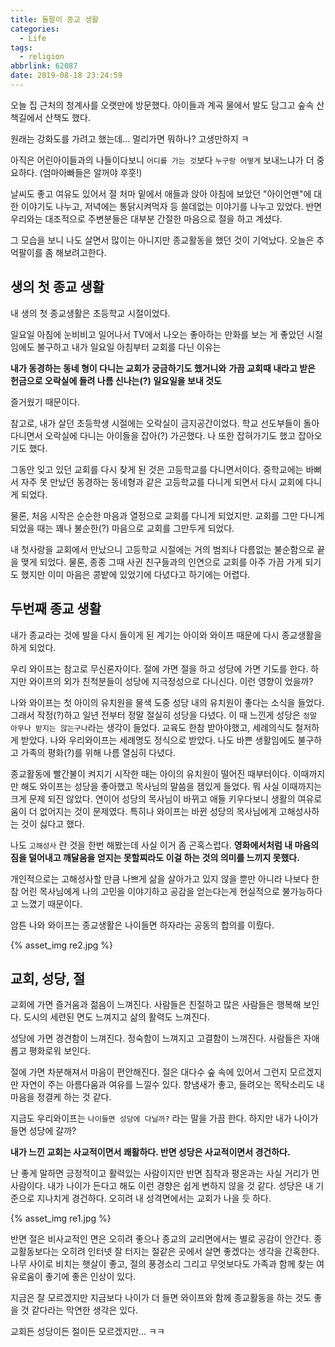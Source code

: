 ```yaml
---
title: 돌팔이 종교 생활
categories:
  - Life
tags:
  - religion
abbrlink: 62087
date: 2019-08-18 23:24:59
---
```


오늘 집 근처의 청계사를 오랫만에 방문했다. 아이들과 계곡 물에서 발도 담그고 숲속 산책길에서 산책도 했다.

원래는 강화도를 가려고 했는데... 멀리가면 뭐하나? 고생만하지 ㅋ 

아직은 어린아이들과의 나들이다보니 `어디를 가는 것`보다 `누구랑 어떻게` 보내느냐가 더 중요하다. (엄마아빠들은 알꺼야 후훗!)

날씨도 좋고 여유도 있어서 절 처마 밑에서 애들과 앉아 아침에 보았던 "아이언맨"에 대한 이야기도 나누고, 저녁에는 통닭시켜먹자 등 쓸데없는 이야기를 나누고 있었다. 반면 우리와는 대조적으로 주변분들은 대부분 간절한 마음으로 절을 하고 계셨다.

그 모습을 보니 나도 살면서 많이는 아니지만 종교활동을 했던 것이 기억났다.
오늘은 추억팔이를 좀 해보려고한다.

<!-- more -->


## 생의 첫 종교 생활

내 생의 첫 종교생활은 초등학교 시절이었다. 

일요일 아침에 눈비비고 일어나서 TV에서 나오는 좋아하는 만화를 보는 게 좋았던 시절임에도 불구하고 내가 일요일 아침부터 교회를 다닌 이유는 

**내가 동경하는 동네 형이 다니는 교회가 궁금하기도 했거니와**
**가끔 교회때 내라고 받은 헌금으로 오락실에 들려 나름 신나는(?) 일요일을 보내 것도** 

즐거웠기 때문이다.

참고로, 내가 살던 초등학생 시절에는 오락실이 금지공간이었다. 학교 선도부들이 돌아다니면서 오락실에 다니는 아이들을 잡아(?) 가곤했다. 나 또한 잡혀가기도 했고 잡아오기도 했다.

그동안 잊고 있던 교회를 다시 찾게 된 것은 고등학교를 다니면서이다. 중학교에는 바뻐서 자주 못 만났던 동경하는 동네형과 같은 고등학교를 다니게 되면서 다시 교회에 다니게 되었다.

물론, 처음 시작은 순순한 마음과 열정으로 교회를 다니게 되었지만. 교회를 그만 다니게 되었을 때는 꽤나 불순한(?) 마음으로 교회를 그만두게 되었다.

내 첫사랑을 교회에서 만났으니 고등학교 시절에는 거의 범죄나 다름없는 불순함으로 끝을 맺게 되었다. 
물론, 종종 그때 사귄 친구들과의 인연으로 교회를 아주 가끔 가게 되기도 했지만 이미 마음은 콩밭에 있었기에 다녔다고 하기에는 어렵다.



## 두번째 종교 생활

내가 종교라는 것에 발을 다시 들이게 된 계기는 아이와 와이프 때문에 다시 종교생활을 하게 되었다.

우리 와이프는 참고로 무신론자이다. 절에 가면 절을 하고 성당에 가면 기도를 한다. 하지만 와이프의 외가 친척분들이 성당에 지극정성으로 다니신다. 이런 영향이 었을까? 

나와 와이프는 첫 아이의 유치원을 물색 도중 성당 내의 유치원이 좋다는 소식을 들었다. 그래서 작정(?)하고 일년 전부터 정말 절실히 성당을 다녔다. 이 때 느낀게 성당은 `정말 아무나 받지는 않는구나`라는 생각이 들었다. 교육도 한참 받아야했고, 세례의식도 철저하게 받았다. 나와 우리와이프는 세례명도 정식으로 받았다. 나도 바쁜 생활임에도 불구하고 가족의 평화(?)를 위해 나름 열심히 다녔다.

종교활동에 빨간불이 켜지기 시작한 때는 아이의 유치원이 떨어진 때부터이다. 이때까지만 해도 와이프는 성당을 좋아했고 목사님의 말씀을 잼있게 들었다. 뭐 사실 이때까지는 크게 문제 되진 않았다. 
연이어 성당의 목사님이 바뀌고 애들 키우다보니 생활의 여유로움이 더 없어지는 것이 문제였다. 특히나 와이프는 바뀐 성당의 목사님에게 고해성사하는 것이 싫다고 했다.

나도 `고해성사` 란 것을 한번 해봤는데 사실 이거 좀 곤혹스럽다. **영화에서처럼 내 마음의 짐을 덜어내고 깨달음을 얻지는 못할찌라도 이걸 하는 것의 의미를 느끼지 못했다.**

개인적으로는 고해성사할 만큼 나쁘게 삶을 살아가고 있지 않을 뿐만 아니라 나보다 한참 어린 목사님에게 나의 고민을 이야기하고 공감을 얻는다는게 현실적으로 불가능하다고 느꼈기 때문이다.

암튼 나와 와이프는 종교생활은 나이들면 하자라는 공동의 합의를 이뤘다.

{% asset_img re2.jpg %}


## 교회, 성당, 절

교회에 가면 즐거움과 젊음이 느껴진다. 사람들은 친절하고 많은 사람들은 행복해 보인다. 도시의 세련된 면도 느껴지고 삶의 활력도 느껴진다.


성당에 가면 경견함이 느껴진다. 정숙함이 느껴지고 고결함이 느껴진다. 사람들은 자애롭고 평화로워 보인다.


절에 가면 차분해져서 마음이 편안해진다. 절은 대다수 숲 속에 있어서 그런지 모르겠지만 자연이 주는 아름다움과 여유를 느낄수 있다. 향냄새가 좋고, 들려오는 목탁소리도 내 마음을 정결케 하는 것 같다.



지금도 우리와이프는 `나이들면 성당에 다닐까?` 라는 말을 가끔 한다. 하지만 내가 나이가 들면 성당에 갈까?

**내가 느낀 교회는 사교적이면서 쾌활하다. 반면 성당은 사교적이면서 경건하다.**

난 좋게 말하면 긍정적이고 활력있는 사람이지만 반면 침착과 평온과는 사실 거리가 먼 사람이다. 내가 나이가 든다고 해도 이런 경향은 쉽게 변하지 않을 것 같다. 성당은 내 기준으로 지나치게 경건하다. 오히려 내 성격면에서는 교회가 나을 듯 하다.

{% asset_img re1.jpg %}

반면 절은 비사교적인 면은 오히려 좋으나 종교의 교리면에서는 별로 공감이 안간다. 종교활동보다는 오히려 인터넷 잘 터지는 절같은 곳에서 살면 좋겠다는 생각을 간혹한다. 나무 사이로 비치는 햇살이 좋고, 절의 풍경소리 그리고 무엇보다도 가족과 함께 찾는 여유로움이 좋기에 좋은 인상이 있다.



지금은 잘 모르겠지만 지금보다 나이가 더 들면 와이프와 함께 종교활동을 하는 것도 좋을 것 같다라는 막연한 생각은 있다.

교회든 성당이든 절이든 모르겠지만... ㅋㅋ






